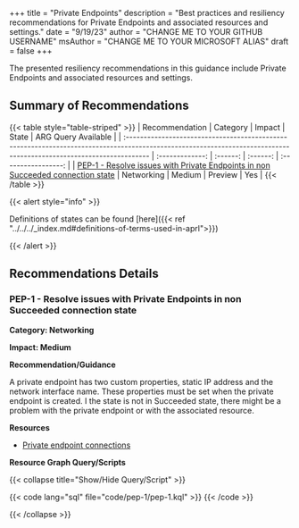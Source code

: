 +++
title = "Private Endpoints"
description = "Best practices and resiliency recommendations for Private Endpoints and associated resources and settings."
date = "9/19/23"
author = "CHANGE ME TO YOUR GITHUB USERNAME"
msAuthor = "CHANGE ME TO YOUR MICROSOFT ALIAS"
draft = false
+++

The presented resiliency recommendations in this guidance include Private Endpoints and associated resources and settings.

## Summary of Recommendations

{{< table style="table-striped" >}}
| Recommendation                                                                                                                                                      |  Category       |  Impact     |  State    | ARG Query Available |
| :------------------------------------------------------------------------------------------------------------------------------------------------------------------ | :-------------: | :------:    | :------:  | :-----------------: |
| [PEP-1 - Resolve issues with Private Endpoints in non Succeeded connection state](#pep-1---resolve-issues-with-private-endpoints-in-non-succeeded-connection-state) | Networking      | Medium      | Preview   |         Yes         |
{{< /table >}}

{{< alert style="info" >}}

Definitions of states can be found [here]({{< ref "../../../_index.md#definitions-of-terms-used-in-aprl">}})

{{< /alert >}}

## Recommendations Details

### PEP-1 - Resolve issues with Private Endpoints in non Succeeded connection state

**Category: Networking**

**Impact: Medium**

**Recommendation/Guidance**

A private endpoint has two custom properties, static IP address and the network interface name. These properties must be set when the private endpoint is created. I the state is not in Succeeded state, there might be a problem with the private endpoint or with the associated resource.

**Resources**

- [Private endpoint connections](https://learn.microsoft.com/azure/private-link/manage-private-endpoint?tabs=manage-private-link-powershell#private-endpoint-connections)

**Resource Graph Query/Scripts**

{{< collapse title="Show/Hide Query/Script" >}}

{{< code lang="sql" file="code/pep-1/pep-1.kql" >}} {{< /code >}}

{{< /collapse >}}

<br><br>
